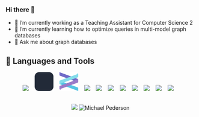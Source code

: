 ### Hi there 👋

<!--
**cobaltburn/cobaltburn** is a ✨ _special_ ✨ repository because its `README.md` (this file) appears on your GitHub profile.

Here are some ideas to get you started:

- 🔭 I’m currently working on ...
- 🌱 I’m currently learning ...
- 👯 I’m looking to collaborate on ...
- 🤔 I’m looking for help with ...
- 💬 Ask me about ...
- 📫 How to reach me: ...
- 😄 Pronouns: ...
- ⚡ Fun fact: ...
-->


- 🔭 I’m currently working as a Teaching Assistant for Computer Science 2
- 🌱 I’m currently learning how to optimize queries in multi-model graph databases
- 💬 Ask me about graph databases


<h2>🧰 Languages and Tools</h2>

<div align="center">
  <img src="https://skillicons.dev/icons?i=rust" width="50"/>&nbsp;&nbsp;&nbsp;
  <img src="https://github.com/onemarc/tech-icons/blob/main/icons/surrealdb-dark.svg" width="50"/>&nbsp;&nbsp;&nbsp;
  <img src="https://github.com/helix-editor/helix/blob/master/logo.svg" height="50" width="50">&nbsp;&nbsp;&nbsp;
  <img src="https://skillicons.dev/icons?i=go" />&nbsp;&nbsp;&nbsp;
  <img src="https://skillicons.dev/icons?i=arch" />&nbsp;&nbsp;&nbsp;
  <img src="https://github.com/iced-rs/iced/blob/master/docs/logo.svg" width="50"/>&nbsp;&nbsp;&nbsp;
  <img src="https://github.com/onemarc/tech-icons/blob/main/icons/mysql-dark.svg" width="50"/>&nbsp;&nbsp;&nbsp;
  <img src="https://skillicons.dev/icons?i=kotlin" />&nbsp;&nbsp;&nbsp;
  <img src="https://skillicons.dev/icons?i=py" />&nbsp;&nbsp;&nbsp;
  <img src="https://skillicons.dev/icons?i=gcp" />&nbsp;&nbsp;&nbsp;
  <img src="https://skillicons.dev/icons?i=docker" />&nbsp;&nbsp;&nbsp;
</div>
<br/>

<p align="center">
  <img src="https://github-readme-stats-sigma-five.vercel.app/api?username=cobaltburn&show_icons=true&theme=tokyonight&count_private=true" width="480" />
  <img src="https://github-readme-stats-sigma-five.vercel.app/api/top-langs/?username=cobaltburn&hide=TeX,OpenEdge%20ABL&layout=compact&show_icons=true&theme=tokyonight&count_private=true" alt="Michael Pederson" width="390"/>
</p>




